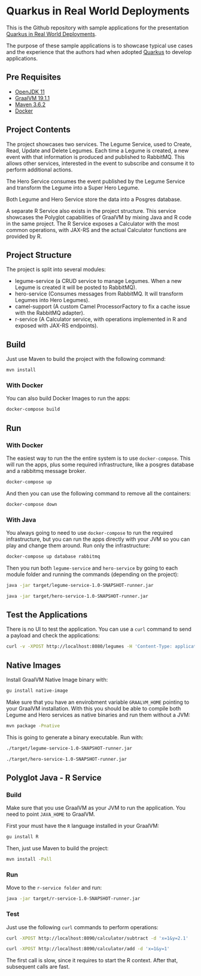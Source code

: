 # Quarkus in Real World Deployments

This is the Github repository with sample applications for the presentation 
[Quarkus in Real World Deployments](https://docs.google.com/presentation/d/1w_H2VJsKRZYAwfSczICoKsmRfYrMPRUUgarl0QcVDgo/edit?ts=5d6eee0d#slide=id.p).

The purpose of these sample applications is to showcase typical use cases and the experience that the authors had when 
adopted [Quarkus](https://quarkus.io) to develop applications.  

## Pre Requisites

* [OpenJDK 11](https://adoptopenjdk.net/?variant=openjdk11&jvmVariant=hotspot)
* [GraalVM 19.1.1](https://github.com/oracle/graal/releases)
* [Maven 3.6.2](https://maven.apache.org/download.cgi)
* [Docker](https://hub.docker.com/search/?type=edition&offering=community)

## Project Contents

The project showcases two services. The Legume Service, used to Create, Read, Update and Delete Legumes. Each time a 
Legume is created, a new event with that information is produced and published to RabbitMQ. This allows other services, 
interested in the event to subscribe and consume it to perform additional actions.

The Hero Service consumes the event published by the Legume Service and transform the Legume into a Super Hero Legume.

Both Legume and Hero Service store the data into a Posgres database.

A separate R Service also exists in the project structure. This service showcases the Polyglot capabilities of GraalVM 
by mixing Java and R code in the same project. The R Service exposes a Calculator with the most common operations, with 
JAX-RS and the actual Calculator functions are provided by R.  

## Project Structure

The project is split into several modules:
* legume-service (a CRUD service to manage Legumes. When a new Legume is created it will be posted to RabbitMQ).
* hero-service (Consumes messages from RabbitMQ. It will transform Legumes into Hero Legumes).
* camel-support (A custom Camel ProcessorFactory to fix a cache issue with the RabbitMQ adapter).
* r-service (A Calculator service, with operations implemented in R and exposed with JAX-RS endpoints).

## Build
Just use Maven to build the project with the following command:

```bash
mvn install
```

### With Docker

You can also build Docker Images to run the apps:

```bash
docker-compose build
```

## Run

### With Docker

The easiest way to run the the entire system is to use `docker-compose`. This will run the apps, plus some 
required infrastructure, like a posgres database and a rabbitmq message broker. 

```bash
docker-compose up
```

And then you can use the following command to remove all the containers:

```bash
docker-compose down
```

### With Java

You always going to need to use `docker-compose` to run the required infrastructure, but you can run the apps directly 
with your JVM so you can play and change them around. Run only the infrastructure:

```bash
docker-compose up database rabbitmq
```

Then you run both `legume-service` and `hero-service` by going to each module folder and running the commands (depending on the project):

```bash
java -jar target/legume-service-1.0-SNAPSHOT-runner.jar

java -jar target/hero-service-1.0-SNAPSHOT-runner.jar
```

## Test the Applications

There is no UI to test the application. You can use a `curl` command to send a payload and check the applications:

```bash
curl -v -XPOST http://localhost:8080/legumes -H 'Content-Type: application/json' -d '{"name":"Broccoli","description":"Green Plant"}' 
```

## Native Images

Install GraalVM Native Image binary with:

```bash
gu install native-image
``` 

Make sure that you have an envirobment variable `GRAALVM_HOME` pointing to your GraalVM installation. With this you 
should be able to compile both Legume and Hero services as native binaries and run them without a JVM:

```bash
mvn package -Pnative
```

This is going to generate a binary executable. Run with:

```bash
./target/legume-service-1.0-SNAPSHOT-runner.jar

./target/hero-service-1.0-SNAPSHOT-runner.jar
```

## Polyglot Java - R Service

### Build 

Make sure that you use GraalVM as your JVM to run the application. You need to point `JAVA_HOME` to GraalVM.

First your must have the `R` language installed in your GraalVM:

```bash
gu install R
```

Then, just use Maven to build the project:

```bash
mvn install -Pall
```

### Run

Move to the `r-service folder` and run:

```bash
java -jar target/r-service-1.0-SNAPSHOT-runner.jar
```

### Test

Just use the following `curl` commands to perform operations:

```bash
curl -XPOST http://localhost:8090/calculator/subtract -d 'x=1&y=2.1'
```

```bash
curl -XPOST http://localhost:8090/calculator/add -d 'x=1&y=1'
```

The first call is slow, since it requires to start the R context. After that, subsequent calls are fast.
